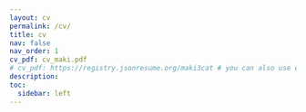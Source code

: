 ```yaml
---
layout: cv
permalink: /cv/
title: cv
nav: false
nav_order: 1
cv_pdf: cv_maki.pdf
# cv_pdf: https://registry.jsonresume.org/maki3cat # you can also use external links here
description:
toc:
  sidebar: left
---
```

